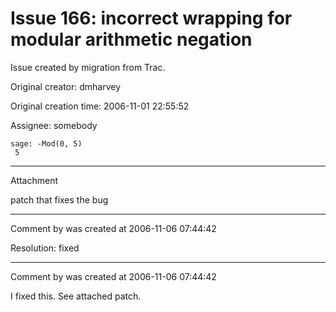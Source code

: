 # Issue 166: incorrect wrapping for modular arithmetic negation

Issue created by migration from Trac.

Original creator: dmharvey

Original creation time: 2006-11-01 22:55:52

Assignee: somebody


```
sage: -Mod(0, 5)
 5
```




---

Attachment

patch that fixes the bug


---

Comment by was created at 2006-11-06 07:44:42

Resolution: fixed


---

Comment by was created at 2006-11-06 07:44:42

I fixed this.  See attached patch.
